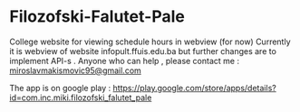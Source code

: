 # Filozofski-Falutet-Pale
College website for viewing schedule hours in webview (for now)
Currently it is webview of website infopult.ffuis.edu.ba but further changes are to implement API-s .
Anyone who can help , please contact me : miroslavmakismovic95@gmail.com
 
 The app is on google play : https://play.google.com/store/apps/details?id=com.inc.miki.filozofski_falutet_pale
